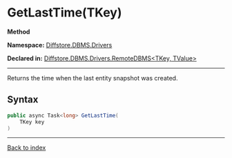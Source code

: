 # GetLastTime(TKey)

**Method**

**Namespace:** [Diffstore.DBMS.Drivers](Diffstore.DBMS.Drivers.md)

**Declared in:** [Diffstore.DBMS.Drivers.RemoteDBMS<TKey, TValue>](Diffstore.DBMS.Drivers.RemoteDBMS{TKey,TValue}.md)

------



Returns the time when the last entity snapshot was created.


## Syntax

```csharp
public async Task<long> GetLastTime(
	TKey key
)
```

------

[Back to index](index.md)